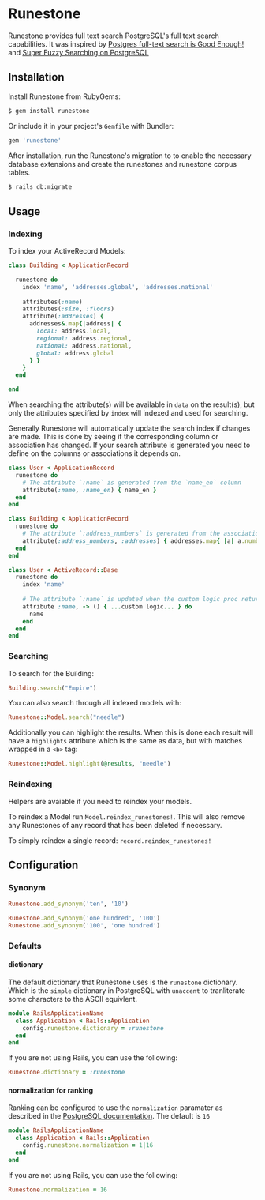 # Runestone

Runestone provides full text search PostgreSQL's full text search capabilities.
It was inspired by [Postgres full-text search is Good Enough!][1] and
[Super Fuzzy Searching on PostgreSQL][2]

## Installation

Install Runestone from RubyGems:

``` sh
$ gem install runestone
```

Or include it in your project's `Gemfile` with Bundler:

``` ruby
gem 'runestone'
```

After installation, run the Runestone's migration to to enable the necessary database extensions and create the runestones and runestone corpus tables.

```sh
$ rails db:migrate
```

## Usage

### Indexing

To index your ActiveRecord Models:

```ruby
class Building < ApplicationRecord

  runestone do
    index 'name', 'addresses.global', 'addresses.national'
    
    attributes(:name)
    attributes(:size, :floors)
    attribute(:addresses) {
      addresses&.map{|address| {
        local: address.local,
        regional: address.regional,
        national: address.national,
        global: address.global
      } }
    }
  end

end
```

When searching the attribute(s) will be available in `data` on the result(s),
but only the attributes specified by `index` will indexed and used for searching.

Generally Runestone will automatically update the search index if changes are
made. This is done by seeing if the corresponding column or association has
changed. If your search attribute is generated you need to define on the columns
or associations it depends on.

```ruby
class User < ApplicationRecord
  runestone do
    # The attribute `:name` is generated from the `name_en` column
    attribute(:name, :name_en) { name_en }
  end
end

class Building < ApplicationRecord
  runestone do
    # The attribute `:address_numbers` is generated from the association `addresses`
    attribute(:address_numbers, :addresses) { addresses.map{ |a| a.number } }
  end
end

class User < ActiveRecord::Base
  runestone do
    index 'name'
    
    # The attribute `:name` is updated when the custom logic proc returns true
    attribute :name, -> () { ...custom logic... } do
      name
    end
  end
end
```

### Searching

To search for the Building:

```ruby
Building.search("Empire")
```

You can also search through all indexed models with:

```ruby
Runestone::Model.search("needle")
```

Additionally you can highlight the results. When this is done each result will have a `highlights` attribute which is the same as data, but with matches wrapped in a `<b>` tag:

```ruby
Runestone::Model.highlight(@results, "needle")
```

### Reindexing

Helpers are avaiable if you need to reindex your models.

To reindex a Model run `Model.reindex_runestones!`. This will also remove any Runestones of any record that has been deleted if necessary.

To simply reindex a single record: `record.reindex_runestones!`

## Configuration

### Synonym

```ruby
Runestone.add_synonym('ten', '10')

Runestone.add_synonym('one hundred', '100')
Runestone.add_synonym('100', 'one hundred')
```

### Defaults

#### dictionary

The default dictionary that Runestone uses is the `runestone` dictionary. Which
is the `simple` dictionary in PostgreSQL with `unaccent` to tranliterate some
characters to the ASCII equivlent.

```ruby
module RailsApplicationName
  class Application < Rails::Application
    config.runestone.dictionary = :runestone
  end
end
```

If you are not using Rails, you can use the following:

```ruby
Runestone.dictionary = :runestone
```

#### normalization for ranking

Ranking can be configured to use the `normalization` paramater as described
in the [PostgreSQL documentation][3]. The default is `16`

```ruby
module RailsApplicationName
  class Application < Rails::Application
    config.runestone.normalization = 1|16
  end
end
```

If you are not using Rails, you can use the following:

```ruby
Runestone.normalization = 16
```

[1]: http://rachbelaid.com/postgres-full-text-search-is-good-enough/
[2]: http://www.www-old.bartlettpublishing.com/site/bartpub/blog/3/entry/350
[3]: https://www.postgresql.org/docs/13/textsearch-controls.html#TEXTSEARCH-RANKING